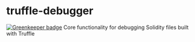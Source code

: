# truffle-debugger

[![Greenkeeper badge](https://badges.greenkeeper.io/trufflesuite/truffle-debugger.svg)](https://greenkeeper.io/)
Core functionality for debugging Solidity files built with Truffle

